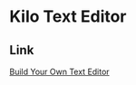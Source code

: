 # Kilo Text Editor

## Link

[Build Your Own Text Editor](https://viewsourcecode.org/snaptoken/kilo/)
